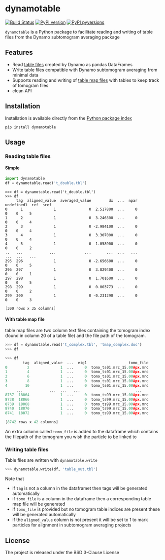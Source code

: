 # dynamotable
[![Build Status](https://travis-ci.com/alisterburt/dynamotable.svg?branch=master)](https://travis-ci.com/alisterburt/eulerangles)
[![PyPI version](https://badge.fury.io/py/dynamotable.svg)](https://pypi.org/project/dynamotable/)
[![PyPI pyversions](https://img.shields.io/pypi/pyversions/dynamotable.svg)](https://pypi.python.org/pypi/dynamotable/)

`dynamotable` is a Python package to facilitate reading and writing of table files from the Dynamo subtomogram averaging package

## Features
- Read [table files](https://wiki.dynamo.biozentrum.unibas.ch/w/index.php/Table) created by Dynamo as pandas DataFrames
- Write table files compatible with Dynamo subtomogram averaging from minimal data
- Supports reading and writing of [table map files](https://wiki.dynamo.biozentrum.unibas.ch/w/index.php/Tomogram-table_map_file) with tables to keep track of tomogram files
- clean API



## Installation
Installation is available directly from the [Python package index](https://pypi.org/project/dynamotable/)
```
pip install dynamotable
```

## Usage

### Reading table files
#### Simple
```python
import dynamotable
df = dynamotable.read('t_double.tbl')
```
```
>>> df = dynamotable.read('t_double.tbl')
>>> df
     tag  aligned_value  averaged_value        dx  ...  npar  undefined1  ref  sref
0      1              1               0  2.517800  ...     0           0    0     5
1      2              1               0  3.246300  ...     0           0    0     4
2      3              1               0 -2.984100  ...     0           0    0     4
3      4              1               0  3.307000  ...     0           0    0     4
4      5              1               0  1.058900  ...     0           0    0     2
..   ...            ...             ...       ...  ...   ...         ...  ...   ...
295  296              1               0 -2.656600  ...     0           0    0     5
296  297              1               0  3.829400  ...     0           0    0     1
297  298              1               0  1.701600  ...     0           0    0     5
298  299              1               0  0.003773  ...     0           0    0     2
299  300              1               0 -0.231290  ...     0           0    0     3

[300 rows x 35 columns]
```

#### With table map file
table map files are two column text files containing the tomogram index (found in column 20 of a table file) and the file path of the tomogram.

```python
>>> df = dynamotable.read('t_complex.tbl', 'tmap_complex.doc')
>>> df
```

```python
>>> df
        tag  aligned_value  ...  eig1                   tomo_file
0         2              1  ...     0  tomo_ts01.mrc_15.00Apx.mrc
1         4              1  ...     0  tomo_ts01.mrc_15.00Apx.mrc
2         6              1  ...     0  tomo_ts01.mrc_15.00Apx.mrc
3         8              1  ...     0  tomo_ts01.mrc_15.00Apx.mrc
4        10              1  ...     0  tomo_ts01.mrc_15.00Apx.mrc
     ...            ...  ...   ...                         ...
8737  18064              1  ...     0  tomo_ts99.mrc_15.00Apx.mrc
8738  18066              1  ...     0  tomo_ts99.mrc_15.00Apx.mrc
8739  18068              1  ...     0  tomo_ts99.mrc_15.00Apx.mrc
8740  18070              1  ...     0  tomo_ts99.mrc_15.00Apx.mrc
8741  18072              1  ...     0  tomo_ts99.mrc_15.00Apx.mrc

[8742 rows x 42 columns]
```
An extra column called `tomo_file` is added to the dataframe which contains the filepath of the tomogram you wish the particle to be linked to

### Writing table files
Table files are written with `dynamotable.write`
```python
>>> dynamotable.write(df, 'table_out.tbl')
```

Note that
- if `tag` is not a column in the dataframet then tags will be generated automatically
- if `tomo_file` is a column in the dataframe then a corresponding table map file will be generated
- if `tomo_file` is provided but no tomogram table indices are present these will be generated automatically
- if the `aligned_value` column is not present it will be set to 1 to mark particles for alignment in subtomogram averaging projects


## License
The project is released under the BSD 3-Clause License

